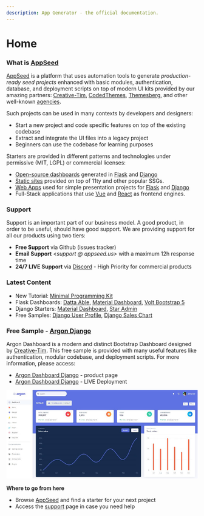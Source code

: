 ```yaml
---
description: App Generator - the official documentation.
---
```


# Home

### What is [AppSeed](https://appseed.us/)

[AppSeed](https://appseed.us/) is a platform that uses automation tools to generate _production-ready seed projects_ enhanced with basic modules, authentication, database, and deployment scripts on top of modern UI kits provided by our amazing partners: [Creative-Tim](https://appseed.us/agency/creative-tim), [CodedThemes](https://appseed.us/agency/codedthemes), [Themesberg](https://appseed.us/agency/themesberg), and other well-known [agencies](https://appseed.us/agency).

Such projects can be used in many contexts by developers and designers:

* Start a new project and code specific features on top of the existing codebase
* Extract and integrate the UI files into a legacy project
* Beginners can use the codebase for learning purposes 

Starters are provided in different patterns and technologies under permissive \(MIT, LGPL\) or commercial licenses:

* [Open-source dashboards](https://appseed.us/admin-dashboards/open-source) generated in [Flask](https://appseed.us/admin-dashboards/flask) and [Django](https://appseed.us/admin-dashboards/django)
* [Static sites](https://appseed.us/static-site) provided on top of 11ty and other popular SSGs. 
* [Web Apps](https://appseed.us/django) used for simple presentation projects for [Flask](https://appseed.us/apps/flask-apps) and [Django](https://appseed.us/django) 
* Full-Stack applications that use [Vue](https://appseed.us/apps/vuejs) and [React](https://appseed.us/apps/react) as frontend engines.  



### Support

Support is an important part of our business model. A good product, in order to be useful, should have good support. We are providing support for all our products using two tiers:

* **Free Support** via Github \(issues tracker\)
* **Email Support** &lt;_support @ appseed.us&gt;_ with a maximum 12h response time
* **24/7 LIVE Support** via [Discord](https://discord.com/invite/fZC6hup) - High Priority for commercial products 



### **Latest Content**

* New Tutorial: [Minimal Programming Kit](content/tutorials/minimal-programming-kit.md)
* Flask Dashboards: [Datta Able](products/flask-dashboards/datta-able.md), [Material Dashboard](products/flask-dashboards/material-dashboard.md), [Volt Bootstrap 5](products/flask-dashboards/volt.md)
* Django Starters: [Material Dashboard](products/django-dashboards/material-dashboard.md), [Star Admin](products/django-dashboards/star-admin.md)
* Free Samples: [Django User Profile](samples/django/edit-user-profile.md), [Django Sales Chart](samples/django/django-sales-charts.md)



### Free Sample - [Argon Django](https://appseed.us/admin-dashboards/django-dashboard-argon)

Argon Dashboard is a modern and distinct Bootstrap Dashboard designed by [Creative-Tim](content/partners/creative-tim.md). This free sample is provided with many useful features like authentication, modular codebase, and deployment scripts. For more information, please access: 

* [Argon Dashboard Django](https://appseed.us/admin-dashboards/django-dashboard-argon) - product page
* [Argon Dashboard Django](https://django-argon-dashboard.appseed-srv1.com/) - LIVE Deployment

![Django Argon - Open-source Django Starter.](.gitbook/assets/docs-argon-dashboard-screen.jpg)

**Where to go from here**

* Browse [AppSeed](https://appseed.us/) and find a starter for your next project
* Access the [support](https://appseed.us/support) page in case you need help 

